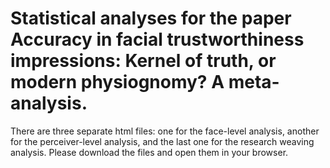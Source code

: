 # Statistical analyses for the paper Accuracy in facial trustworthiness impressions: Kernel of truth, or modern physiognomy? A meta-analysis.

There are three separate html files: one for the face-level analysis, another for the perceiver-level analysis, and the last one for the research weaving analysis. Please download the files and open them in your browser. 
